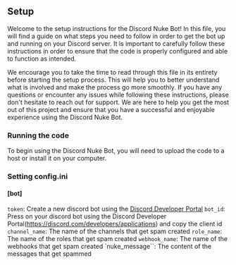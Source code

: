 ## Setup

Welcome to the setup instructions for the Discord Nuke Bot! In this file, you will find a guide on what steps you need to follow in order to get the bot up and running on your Discord server. It is important to carefully follow these instructions in order to ensure that the code is properly configured and able to function as intended.

We encourage you to take the time to read through this file in its entirety before starting the setup process. This will help you to better understand what is involved and make the process go more smoothly. If you have any questions or encounter any issues while following these instructions, please don't hesitate to reach out for support. We are here to help you get the most out of this project and ensure that you have a successful and enjoyable experience using the Discord Nuke Bot.

### Running the code

To begin using the Discord Nuke Bot, you will need to upload the code to a host or install it on your computer.

### Setting config.ini

#### [bot]
`token`: Create a new discord bot using the [Discord Developer Portal](https://discord.com/developers/applications)
`bot_id`: Press on your discord bot using the Discord Developer Portal(https://discord.com/developers/applications) and copy the client id
`channel_name`: The name of the channels that get spam created
`role_name`: The name of the roles that get spam created
`webhook_name`: The name of the webhooks that get spam created
`nuke_message``: The content of the messages that get spammed
